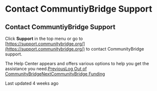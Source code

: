 # Contact CommuntiyBridge Support

## Contact CommuntiyBridge Support

Click **Support** in the top menu or go to [https://support.communitybridge.org/](https://support.communitybridge.org/) to contact CommunityBridge support.

The Help Center appears and offers various options to help you get the assistance you need.[PreviousLog Out of CommunityBridge](log-out-of-communitybridge.md)[NextCommunityBridge Funding](../communitybridge-funding/)

Last updated 4 weeks ago

